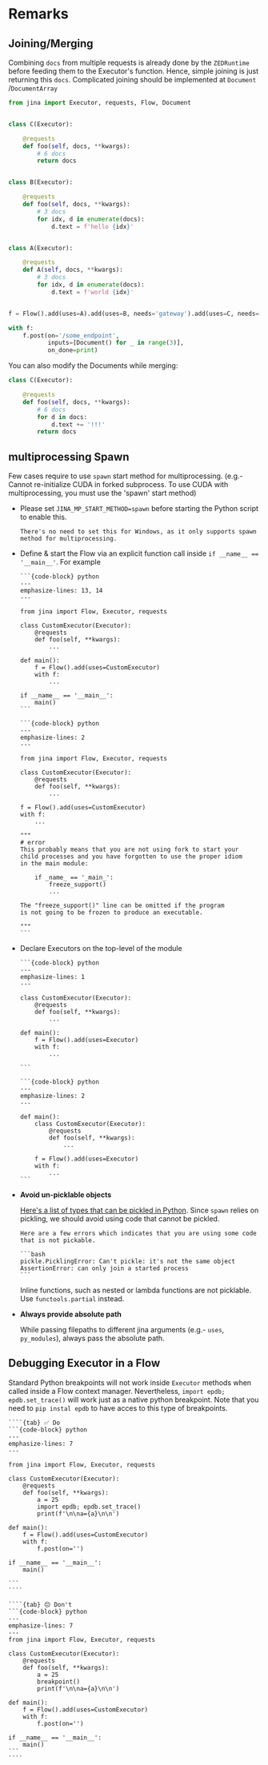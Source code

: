 # Remarks


## Joining/Merging

Combining `docs` from multiple requests is already done by the `ZEDRuntime` before feeding them to the Executor's
function. Hence, simple joining is just returning this `docs`. Complicated joining should be implemented at `Document`
/`DocumentArray`

```python
from jina import Executor, requests, Flow, Document


class C(Executor):

    @requests
    def foo(self, docs, **kwargs):
        # 6 docs
        return docs


class B(Executor):

    @requests
    def foo(self, docs, **kwargs):
        # 3 docs
        for idx, d in enumerate(docs):
            d.text = f'hello {idx}'


class A(Executor):

    @requests
    def A(self, docs, **kwargs):
        # 3 docs
        for idx, d in enumerate(docs):
            d.text = f'world {idx}'


f = Flow().add(uses=A).add(uses=B, needs='gateway').add(uses=C, needs=['executor0', 'executor1'])

with f:
    f.post(on='/some_endpoint',
           inputs=[Document() for _ in range(3)],
           on_done=print)
```

You can also modify the Documents while merging:

```python
class C(Executor):

    @requests
    def foo(self, docs, **kwargs):
        # 6 docs
        for d in docs:
            d.text += '!!!'
        return docs
```


## multiprocessing Spawn

Few cases require to use `spawn` start method for multiprocessing. 
(e.g.- Cannot re-initialize CUDA in forked subprocess. To use CUDA with multiprocessing, you must use the 'spawn' start method)

- Please set `JINA_MP_START_METHOD=spawn` before starting the Python script to enable this.

    ````{hint}
    There's no need to set this for Windows, as it only supports spawn method for multiprocessing. 
    ````

- Define & start the Flow via an explicit function call inside `if __name__ == '__main__'`. For example

    ````{tab} ✅ Do
    ```{code-block} python
    ---
    emphasize-lines: 13, 14
    ---

    from jina import Flow, Executor, requests

    class CustomExecutor(Executor):
        @requests
        def foo(self, **kwargs):
            ...

    def main():
        f = Flow().add(uses=CustomExecutor)
        with f:
            ...

    if __name__ == '__main__':
        main()
    ```
    ````

    ````{tab} 😔 Don't
    ```{code-block} python
    ---
    emphasize-lines: 2
    ---

    from jina import Flow, Executor, requests

    class CustomExecutor(Executor):
        @requests
        def foo(self, **kwargs):
            ...

    f = Flow().add(uses=CustomExecutor)
    with f:
        ...

    """
    # error
    This probably means that you are not using fork to start your
    child processes and you have forgotten to use the proper idiom
    in the main module:

        if _name_ == '_main_':
            freeze_support()
            ...

    The "freeze_support()" line can be omitted if the program
    is not going to be frozen to produce an executable.

    """
    ```

    ````

- Declare Executors on the top-level of the module 

    ````{tab} ✅ Do
    ```{code-block} python
    ---
    emphasize-lines: 1
    ---

    class CustomExecutor(Executor):
        @requests
        def foo(self, **kwargs):
            ...

    def main():
        f = Flow().add(uses=Executor)
        with f:
            ...

    ```
    ````

    ````{tab} 😔 Don't
    ```{code-block} python
    ---
    emphasize-lines: 2
    ---

    def main():
        class CustomExecutor(Executor):
            @requests
            def foo(self, **kwargs):
                ...

        f = Flow().add(uses=Executor)
        with f:
            ...
    ```
    ````

- **Avoid un-picklable objects**

    [Here's a list of types that can be pickled in Python](https://docs.python.org/3/library/pickle.html#what-can-be-pickled-and-unpickled). Since `spawn` relies on pickling, we should avoid using code that cannot be pickled.

    ````{hint}
    Here are a few errors which indicates that you are using some code that is not pickable.

    ```bash
    pickle.PicklingError: Can't pickle: it's not the same object
    AssertionError: can only join a started process
    ```

    ````

    Inline functions, such as nested or lambda functions are not picklable. Use `functools.partial` instead.

- **Always provide absolute path**

    While passing filepaths to different jina arguments (e.g.- `uses`, `py_modules`), always pass the absolute path.





## Debugging Executor in a Flow

Standard Python breakpoints will not work inside `Executor` methods when called inside a Flow context manager. Nevertheless, `import epdb; epdb.set_trace()` will work just as a native python breakpoint. Note that you need to `pip instal epdb` to have acces to this type of breakpoints.

    ````{tab} ✅ Do
    ```{code-block} python
    ---
    emphasize-lines: 7
    ---

    from jina import Flow, Executor, requests
     
    class CustomExecutor(Executor):
        @requests
        def foo(self, **kwargs):
            a = 25
            import epdb; epdb.set_trace() 
            print(f'\n\na={a}\n\n')

    def main():
        f = Flow().add(uses=CustomExecutor)
        with f:
            f.post(on='')

    if __name__ == '__main__':
        main()

    ```
    ````

    ````{tab} 😔 Don't
    ```{code-block} python
    ---
    emphasize-lines: 7
    ---
    from jina import Flow, Executor, requests
     
    class CustomExecutor(Executor):
        @requests
        def foo(self, **kwargs):
            a = 25
            breakpoint()
            print(f'\n\na={a}\n\n')

    def main():
        f = Flow().add(uses=CustomExecutor)
        with f:
            f.post(on='')
     
    if __name__ == '__main__':
        main()
    ```
    ````
